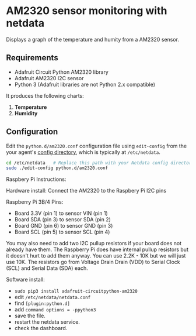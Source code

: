<!--
---
title: "AM2320 sensor monitoring with netdata"
custom_edit_url: https://github.com/netdata/netdata/edit/master/collectors/python.d.plugin/am2320/README.md
---
-->

# AM2320 sensor monitoring with netdata

Displays a graph of the temperature and humity from a AM2320 sensor.

## Requirements
 - Adafruit Circuit Python AM2320 library
 - Adafruit AM2320 I2C sensor
 - Python 3 (Adafruit libraries are not Python 2.x compatible)
 

It produces the following charts:
1. **Temperature** 
2. **Humidity**

## Configuration

Edit the `python.d/am2320.conf` configuration file using `edit-config` from the your agent's [config
directory](../../../docs/step-by-step/step-04.md#find-your-netdataconf-file), which is typically at `/etc/netdata`.

```bash
cd /etc/netdata   # Replace this path with your Netdata config directory, if different
sudo ./edit-config python.d/am2320.conf
```

Raspbery Pi Instructions:

Hardware install:
Connect the AM2320 to the Raspbery Pi I2C pins

Raspberry Pi 3B/4 Pins:

- Board 3.3V (pin 1) to sensor VIN (pin 1)
- Board SDA (pin 3) to sensor SDA (pin 2)
- Board GND (pin 6) to sensor GND (pin 3)
- Board SCL (pin 5) to sensor SCL (pin 4)

You may also need to add two I2C pullup resistors if your board does not already have them. The Raspberry Pi does have internal pullup resistors but it doesn't hurt to add them anyway. You can use 2.2K - 10K but we will just use 10K. The resistors go from Voltage Drain Drain (VDD) to Serial Clock (SCL) and Serial Data (SDA) each.

Software install:
- `sudo pip3 install adafruit-circuitpython-am2320`
- edit `/etc/netdata/netdata.conf`
- find `[plugin:python.d]`
- add  `command options = -ppython3`
- save the file.
- restart the netdata service.
- check the dashboard.
